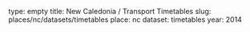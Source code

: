 type: empty
title: New Caledonia / Transport Timetables
slug: places/nc/datasets/timetables
place: nc
dataset: timetables
year: 2014
